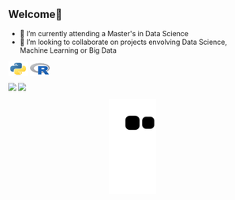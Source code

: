 ## Welcome👋

- 🌱 I’m currently attending a Master's in Data Science
- 👯 I’m looking to collaborate on projects envolving Data Science, Machine Learning or Big Data

<div style="display: inline_block">
<img align="center" alt="Bia-Python" height="30" width="40" src="https://raw.githubusercontent.com/devicons/devicon/master/icons/python/python-original.svg">
<img align="center" alt="Bia-R" height="30" width="40" src="https://github.com/devicons/devicon/blob/master/icons/r/r-original.svg">
</div>

<p> </p>
 
<div> 
    <a href="https://www.linkedin.com/in/beatriz-santos2000/" target="_blank"><img src="https://img.shields.io/badge/-LinkedIn-%230077B5?style=for-the-badge&logo=linkedin&logoColor=white" target="_blank"></a> 
    <a href = "mailto:beatriz.fuente.santos@gmail.com"><img src="https://img.shields.io/badge/-Gmail-%23333?style=for-the-badge&logo=gmail&logoColor=white" target="_blank"></a>
    
</div>
 
<div align='center'>
  
  ![Snake animation](https://github.com/beatriz-lafuente/beatriz-lafuente/blob/output/github-contribution-grid-snake.svg)
  
</div>
